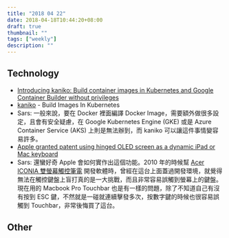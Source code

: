 ```yaml
---
title: "2018 04 22"
date: 2018-04-18T10:44:20+08:00
draft: true
thumbnail: ""
tags: ["weekly"]
description: ""
---
```


## Technology

* [Introducing kaniko: Build container images in Kubernetes and Google Container Builder without privileges](https://cloudplatform.googleblog.com/2018/04/introducing-kaniko-Build-container-images-in-Kubernetes-and-Google-Container-Builder-even-without-root-access.html)
 * [kaniko](https://github.com/GoogleCloudPlatform/kaniko) - Build Images In Kubernetes
 * Sars: 一般來說，要在 Docker 裡面編譯 Docker Image，需要額外做很多設定，且會有安全疑慮，在 Google Kubernetes Engine (GKE) 或是 Azure Container Service (AKS) 上則是無法辦到，而 kaniko 可以讓這件事情變容易許多。
* [Apple granted patent using hinged OLED screen as a dynamic iPad or Mac keyboard](http://appleinsider.com/articles/18/02/27/apple-granted-patent-using-hinged-oled-screen-as-a-dynamic-ipad-or-mac-keyboard)
 * Sars: 還蠻好奇 Apple 會如何實作出這個功能。2010 年的時候幫 [Acer ICONIA 雙螢幕觸控筆電](https://www.bnext.com.tw/article/16601/BN-ARTICLE-16601) 開發軟體時，曾經在這台上面蓋過開發環境，就覺得無法在觸控鍵盤上盲打真的是一大挑戰，而且非常容易誤觸到螢幕上的鍵盤。現在用的 Macbook Pro Touchbar 也是有一樣的問題，除了不知道自己有沒有按到 ESC 鍵，不然就是一碰就連續擊發多次，按數字鍵的時候也很容易誤觸到 Touchbar，非常後悔買了這台。

## Other
